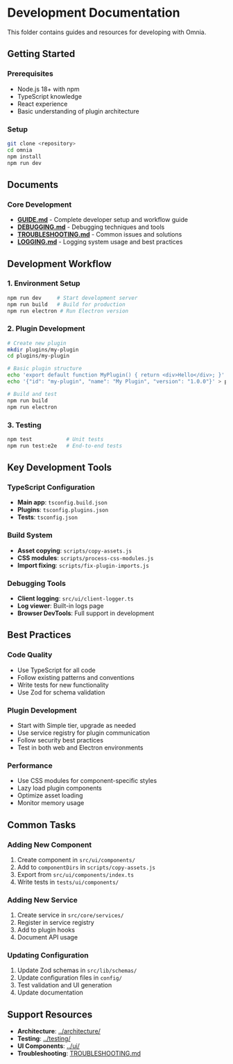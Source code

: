 # Development Documentation

This folder contains guides and resources for developing with Omnia.

## Getting Started

### Prerequisites
- Node.js 18+ with npm
- TypeScript knowledge
- React experience
- Basic understanding of plugin architecture

### Setup
```bash
git clone <repository>
cd omnia
npm install
npm run dev
```

## Documents

### Core Development
- **[GUIDE.md](./GUIDE.md)** - Complete developer setup and workflow guide
- **[DEBUGGING.md](./DEBUGGING.md)** - Debugging techniques and tools
- **[TROUBLESHOOTING.md](./TROUBLESHOOTING.md)** - Common issues and solutions
- **[LOGGING.md](./LOGGING.md)** - Logging system usage and best practices

## Development Workflow

### 1. Environment Setup
```bash
npm run dev     # Start development server
npm run build   # Build for production
npm run electron # Run Electron version
```

### 2. Plugin Development
```bash
# Create new plugin
mkdir plugins/my-plugin
cd plugins/my-plugin

# Basic plugin structure
echo 'export default function MyPlugin() { return <div>Hello</div>; }' > index.tsx
echo '{"id": "my-plugin", "name": "My Plugin", "version": "1.0.0"}' > plugin.json5

# Build and test
npm run build
npm run electron
```

### 3. Testing
```bash
npm test           # Unit tests
npm run test:e2e   # End-to-end tests
```

## Key Development Tools

### TypeScript Configuration
- **Main app**: `tsconfig.build.json`
- **Plugins**: `tsconfig.plugins.json`
- **Tests**: `tsconfig.json`

### Build System
- **Asset copying**: `scripts/copy-assets.js`
- **CSS modules**: `scripts/process-css-modules.js`
- **Import fixing**: `scripts/fix-plugin-imports.js`

### Debugging Tools
- **Client logging**: `src/ui/client-logger.ts`
- **Log viewer**: Built-in logs page
- **Browser DevTools**: Full support in development

## Best Practices

### Code Quality
- Use TypeScript for all code
- Follow existing patterns and conventions
- Write tests for new functionality
- Use Zod for schema validation

### Plugin Development
- Start with Simple tier, upgrade as needed
- Use service registry for plugin communication
- Follow security best practices
- Test in both web and Electron environments

### Performance
- Use CSS modules for component-specific styles
- Lazy load plugin components
- Optimize asset loading
- Monitor memory usage

## Common Tasks

### Adding New Component
1. Create component in `src/ui/components/`
2. Add to `componentDirs` in `scripts/copy-assets.js`
3. Export from `src/ui/components/index.ts`
4. Write tests in `tests/ui/components/`

### Adding New Service
1. Create service in `src/core/services/`
2. Register in service registry
3. Add to plugin hooks
4. Document API usage

### Updating Configuration
1. Update Zod schemas in `src/lib/schemas/`
2. Update configuration files in `config/`
3. Test validation and UI generation
4. Update documentation

## Support Resources

- **Architecture**: [../architecture/](../architecture/)
- **Testing**: [../testing/](../testing/)
- **UI Components**: [../ui/](../ui/)
- **Troubleshooting**: [TROUBLESHOOTING.md](./TROUBLESHOOTING.md)